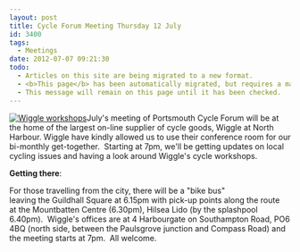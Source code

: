 ```yaml
---
layout: post
title: Cycle Forum Meeting Thursday 12 July
id: 3400
tags:
  - Meetings
date: 2012-07-07 09:21:30
todo:
  - Articles on this site are being migrated to a new format.
  - <b>This page</b> has been automatically migrated, but requires a manual check-&amp;-tune to ensure the format and links all work as expected.
  - This message will remain on this page until it has been checked.
---
```


[![](http://www.pompeybug.co.uk/wp-content/uploads/2012/07/Wiggle-workshops-300x199.jpg "Wiggle workshops")](http://www.pompeybug.co.uk/wp-content/uploads/2012/07/Wiggle-workshops.jpg)July's meeting of Portsmouth Cycle Forum will be at the home of the largest on-line supplier of cycle goods, Wiggle at North Harbour. Wiggle have kindly allowed us to use their conference room for our bi-monthly get-together.  Starting at 7pm, we'll be getting updates on local cycling issues and having a look around Wiggle's cycle workshops.

**Getting there**:

For those travelling from the city, there will be a "bike bus" leaving the Guildhall Square at 6.15pm with pick-up points along the route at the Mountbatten Centre (6.30pm), Hilsea Lido (by the splashpool 6.40pm).  Wiggle's offices are at 4 Harbourgate on Southampton Road, PO6 4BQ (north side, between the Paulsgrove junction and Compass Road) and the meeting starts at 7pm.  All welcome.

&nbsp;